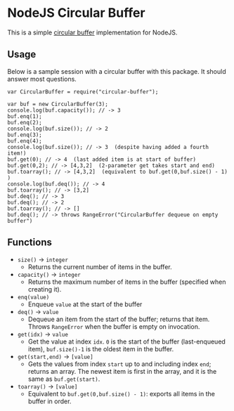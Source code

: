 # NodeJS Circular Buffer

This is a simple [circular buffer](http://en.wikipedia.org/wiki/Circular_buffer) implementation for NodeJS.

## Usage

Below is a sample session with a circular buffer with this package. It should answer most questions.

```node
var CircularBuffer = require("circular-buffer");

var buf = new CircularBuffer(3);
console.log(buf.capacity()); // -> 3
buf.enq(1);
buf.enq(2);
console.log(buf.size()); // -> 2
buf.enq(3);
buf.enq(4);
console.log(buf.size()); // -> 3  (despite having added a fourth item!)
buf.get(0); // -> 4  (last added item is at start of buffer)
buf.get(0,2); // -> [4,3,2]  (2-parameter get takes start and end)
buf.toarray(); // -> [4,3,2]  (equivalent to buf.get(0,buf.size() - 1) )
console.log(buf.deq()); // -> 4
buf.toarray(); // -> [3,2]
buf.deq(); // -> 3
buf.deq(); // -> 2
buf.toarray(); // -> []
buf.deq(); // -> throws RangeError("CircularBuffer dequeue on empty buffer")
```

## Functions

- `size()` -> `integer`
  - Returns the current number of items in the buffer.
- `capacity()` -> `integer`
  - Returns the maximum number of items in the buffer (specified when creating it).
- `enq(value)`
  - Enqueue `value` at the start of the buffer
- `deq()` -> `value`
  - Dequeue an item from the start of the buffer; returns that item. Throws `RangeError` when the buffer is empty on invocation.
- `get(idx)` -> `value`
  - Get the value at index `idx`. `0` is the start of the buffer (last-enqueued item), `buf.size()-1` is the oldest item in the buffer.
- `get(start,end)` -> `[value]`
  - Gets the values from index `start` up to and including index `end`; returns an array. The newest item is first in the array, and it is the same as `buf.get(start)`.
- `toarray()` -> `[value]`
  - Equivalent to `buf.get(0,buf.size() - 1)`: exports all items in the buffer in order.
